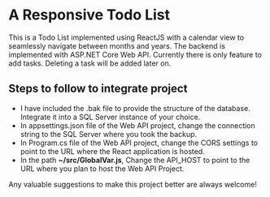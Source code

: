 # A Responsive Todo List

This is a Todo List implemented using ReactJS with a calendar view to seamlessly navigate between months and years. The backend is implemented with ASP.NET Core Web API. Currently there is only feature to add tasks. Deleting a task will be added later on.

## Steps to follow to integrate project

* I have included the .bak file to provide the structure of the database. Integrate it into a SQL Server instance of your choice.
* In appsettings.json file of the Web API project, change the connection string to the SQL Server where you took the backup.
* In Program.cs file of the Web API project, change the CORS settings to point to the URL where the React application is hosted. 
* In the path **~/src/GlobalVar.js**, Change the API_HOST to point to the URL where you plan to host the Web API Project.

Any valuable suggestions to make this project better are always welcome!
